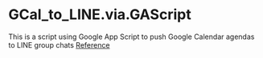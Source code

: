 # GCal_to_LINE.via.GAScript
This is a script using Google App Script to push Google Calendar agendas to LINE group chats
[Reference](https://qiita.com/pi_chan/items/6d0f54bd885b218efffe)
